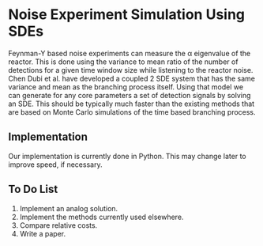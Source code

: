 # Noise Experiment Simulation Using SDEs
Feynman-Y based noise experiments can measure the α eigenvalue of the reactor. 
This is done using the variance to mean ratio of the number of detections for a given time window size while listening to the reactor noise.
Chen Dubi et al. have developed a coupled 2 SDE system that has the same variance and mean as the branching process itself.
Using that model we can generate for any core parameters a set of detection signals by solving an SDE.
This should be typically much faster than the existing methods that are based on Monte Carlo simulations of the time based branching process.

## Implementation
Our implementation is currently done in Python. This may change later to improve speed, if necessary.

## To Do List
1. Implement an analog solution.
1. Implement the methods currently used elsewhere.
1. Compare relative costs.
1. Write a paper.
